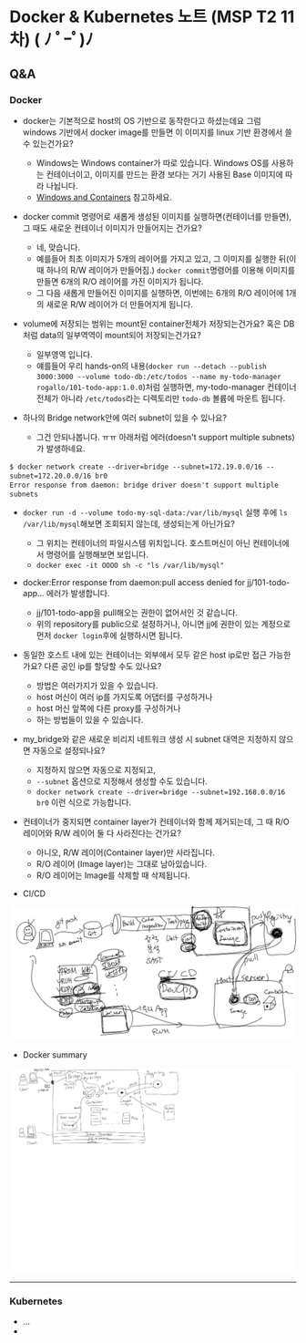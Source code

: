# Docker & Kubernetes 노트 (MSP T2 11차) ( ﾉ ﾟｰﾟ)ﾉ

## Q&A

### Docker

- docker는 기본적으로 host의 OS 기반으로 동작한다고 하셨는데요 그럼 windows 기반에서 docker image를 만들면 이 이미지를 linux 기반 환경에서 쓸 수 있는건가요?
  - Windows는 Windows container가 따로 있습니다. Windows OS를 사용하는 컨테이너이고, 이미지를 만드는 환경 보다는 거기 사용된 Base 이미지에 따라 나뉩니다.
  - [Windows and Containers](https://docs.microsoft.com/en-us/virtualization/windowscontainers/about/) 참고하세요.


- docker commit 명령어로 새롭게 생성된 이미지를 실행하면(컨테이너를 만들면), 그 때도 새로운 컨테이너 이미지가 만들어지는 건가요?
  - 네, 맞습니다.
  - 예를들어 최초 이미지가 5개의 레이어를 가지고 있고, 그 이미지를 실행한 뒤(이 때 하나의 R/W 레이어가 만들어짐.) `docker commit`명령어를 이용해 이미지를 만들면 6개의 R/O 레이어를 가진 이미지가 됩니다.
  - 그 다음 새롭게 만들어진 이미지를 실행하면, 이번에는 6개의 R/O 레이어에 1개의 새로운 R/W 레이어가 더 만들어지게 됩니다.

- volume에 저장되는 범위는 mount된 container전체가 저장되는건가요? 혹은 DB처럼 data의 일부역역이 mount되어 저장되는건가요?
  - 일부영역 입니다.
  - 얘를들어 우리 hands-on의 내용(`docker run --detach --publish 3000:3000 --volume todo-db:/etc/todos --name my-todo-manager rogallo/101-todo-app:1.0.0`)처럼 실행하면, my-todo-manager 컨테이너 전체가 아니라 `/etc/todos`라는 디렉토리만 `todo-db` 볼륨에 마운트 됩니다.

- 하나의 Bridge network안에 여러 subnet이 있을 수 있나요?
  - 그건 안되나봅니다. ㅠㅠ 아래처럼 에러(doesn't support multiple subnets)가 발생하네요.
```
$ docker network create --driver=bridge --subnet=172.19.0.0/16 --subnet=172.20.0.0/16 br0
Error response from daemon: bridge driver doesn't support multiple subnets
```

- `docker run -d --volume todo-my-sql-data:/var/lib/mysql` 실행 후에 `ls /var/lib/mysql`해보면 조회되지 않는데, 생성되는게 아닌가요?
  - 그 위치는 컨테이너의 파일시스템 위치입니다. 호스트머신이 아닌 컨테이너에서 명령어를 실행해보면 보입니다.
  - `docker exec -it OOOO sh -c "ls /var/lib/mysql"`

- docker:Error response from daemon:pull access denied for jj/101-todo-app... 에러가 발생합니다.
  - jj/101-todo-app을 pull해오는 권한이 없어서인 것 같습니다.
  - 위의 repository를 public으로 설정하거나, 아니면 jj에 권한이 있는 계정으로 먼저 `docker login`후에 실행하시면 됩니다.

- 동일한 호스트 내에 있는 컨테이너는 외부에서 모두 같은 host ip로만 접근 가능한가요? 다른 공인 ip를 할당할 수도 있나요?
  - 방법은 여러가지가 있을 수 있습니다.
  - host 머신이 여러 ip를 가지도록 어댑터를 구성하거나
  - host 머신 앞쪽에 다른 proxy를 구성하거나
  - 하는 방법들이 있을 수 있습니다.


- my_bridge와 같은 새로운 비리지 네트워크 생성 시 subnet 대역은 지정하지 않으면 자동으로 설정되나요?
  - 지정하지 않으면 자동으로 지정되고,
  - `--subnet` 옵션으로 지정해서 생성할 수도 있습니다.
  - `docker network create --driver=bridge --subnet=192.168.0.0/16 br0` 이런 식으로 가능합니다.

- 컨테이너가 중지되면 container layer가 컨테이너와 함께 제거되는데, 그 때 R/O 레이어와 R/W 레이어 둘 다 사라진다는 건가요?
  - 아니오, R/W 레이어(Container layer)만 사라집니다.
  - R/O 레이어 (Image layer)는 그대로 남아있습니다.
  - R/O 레이어는 Image를 삭제할 때 삭제됩니다.

- CI/CD  

![](img/cicd_11.png)

- Docker summary  

![](img/docker_summary_11.png)

---

### Kubernetes

- ...
- 

